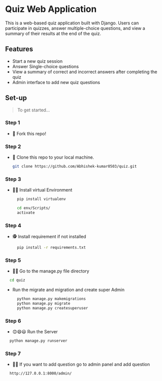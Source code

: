 # Quiz Web Application

This is a web-based quiz application built with Django. Users can participate in quizzes, answer multiple-choice questions, and view a summary of their results at the end of the quiz.

## Features

- Start a new quiz session
- Answer Single-choice questions
- View a summary of correct and incorrect answers after completing the quiz
- Admin interface to add new quiz questions

## Set-up

> To get started...

  ### Step 1
  
  - 🍴 Fork this repo!
  
  ### Step 2
  
  - 👯 Clone this repo to your local machine.
    ```sh
    git clone https://github.com/Abhishek-kumar0503/quiz.git
    ```
  
  ### Step 3
  
  - 🧑‍💻 Install virtual Environment
    
    ```sh
      pip install virtualenv
    ```
    ```sh
      cd env/Scripts/
      activate
    ```
    
  ### Step 4
  
  - 🕵️ Install requirement if not installed
    ```sh
      pip install -r requirements.txt
    ```
  ### Step 5
  
  - 🚣‍♂️ Go to the manage.py file directory 
  ``` sh
    cd quiz
  ```
  - Run the migrate and migration and create super Admin
    ```sh
      python manage.py makemigrations
      python manage.py migrate
      python manage.py createsuperuser
    ```
  
  ### Step 6
  
  - 😊😄😃 Run the Server
  ``` sh
    python manage.py runserver
  ```
  ### Step 7

  - 🤖🤖 If you want to add question go to admin panel and add question

  ```sh
    http://127.0.0.1:8000/admin/
  ```
